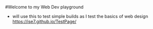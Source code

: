 #Welcome to my Web Dev playground
- will use this to test simple builds as I test the basics of web design
https://ise7.github.io/TestPage/
